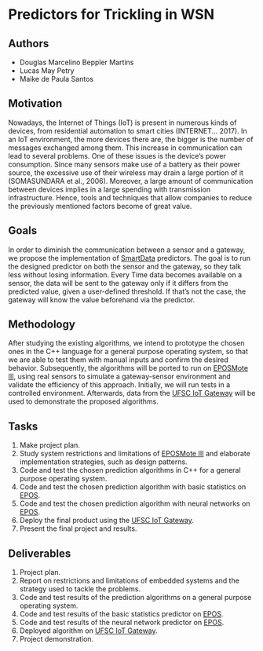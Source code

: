 # Predictors for Trickling in WSN

## Authors
- Douglas Marcelino Beppler Martins
- Lucas May Petry
- Maike de Paula Santos

## Motivation 
Nowadays, the Internet of Things (IoT) is present in numerous kinds of devices, from residential automation to smart cities (INTERNET... 2017). In an IoT environment, the more devices there are, the bigger is the number of messages exchanged among them. This increase in communication can lead to several problems. One of these issues is the device’s power consumption. Since many sensors make use of a battery as their power source, the excessive use of their wireless may drain a large portion of it (SOMASUNDARA et al., 2006). Moreover, a large amount of communication between devices implies in a large spending with transmission infrastructure. Hence, tools and techniques that allow companies to reduce the previously mentioned factors become of great value.

## Goals
In order to diminish the communication between a sensor and a gateway, we propose the implementation of [SmartData](http://epos.lisha.ufsc.br/EPOS+2+User+Guide#Smart_Data) predictors. The goal is to run the designed predictor on both the sensor and the gateway, so they talk less without losing information. Every Time data becomes available on a sensor, the data will be sent to the gateway only if it differs from the predicted value, given a user-defined threshold. If that’s not the case, the gateway will know the value beforehand via the predictor.

## Methodology
After studying the existing algorithms, we intend to prototype the chosen ones in the C++ language for a general purpose operating system, so that we are able to test them with manual inputs and confirm the desired behavior. Subsequently, the algorithms will be ported to run on [EPOSMote III](http://epos.lisha.ufsc.br/EPOSMote+III), using real sensors to simulate a gateway-sensor environment and validate the efficiency of this approach. Initially, we will run tests in a controlled environment. Afterwards, data from the [UFSC IoT Gateway](http://iot.ufsc.br/HomePage) will be used to demonstrate the proposed algorithms.

## Tasks
1. Make project plan.
2. Study system restrictions and limitations of [EPOSMote III](http://epos.lisha.ufsc.br/EPOSMote+III) and elaborate implementation strategies, such as design patterns.
3. Code and test the chosen prediction algorithms in C++ for a general purpose operating system.
4. Code and test the chosen prediction algorithm with basic statistics on [EPOS](http://epos.lisha.ufsc.br/EPOS+2+User+Guide).
5. Code and test the chosen prediction algorithm with neural networks on [EPOS](http://epos.lisha.ufsc.br/EPOS+2+User+Guide).
6. Deploy the final product using the [UFSC IoT Gateway](http://iot.ufsc.br/HomePage).
7. Present the final project and results.

## Deliverables
1. Project plan.
2. Report on restrictions and limitations of embedded systems and the strategy used to tackle the problems.
3. Code and test results of the prediction algorithms on a general purpose operating system.
4. Code and test results of the basic statistics predictor on [EPOS](http://epos.lisha.ufsc.br/EPOS+2+User+Guide).
5. Code and test results of the neural network predictor on [EPOS](http://epos.lisha.ufsc.br/EPOS+2+User+Guide).
6. Deployed algorithm on [UFSC IoT Gateway](http://iot.ufsc.br/HomePage).
7. Project demonstration.

